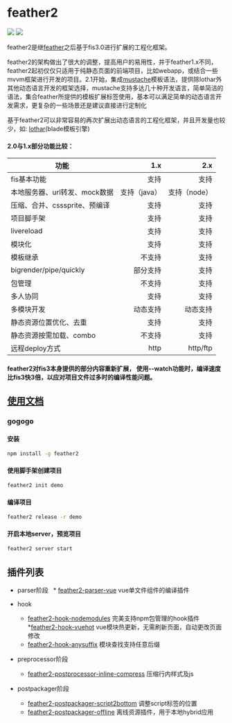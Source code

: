 feather2
==========================

![](https://img.shields.io/npm/v/feather2.svg) ![](https://img.shields.io/npm/dm/feather2.svg)

feather2是继[feather](http://github.com/feather-team/feather)之后基于fis3.0进行扩展的工程化框架。

feather2的架构做出了很大的调整，提高用户的易用性，并于feather1.x不同，feather2起初仅仅只适用于纯静态页面的前端项目，比如webapp，或结合一些mvvm框架进行开发的项目。2.1开始，集成[mustache](http://mustache.github.io/)模板语法，提供除lothar外其他动态语言开发的框架选择，mustache支持多达几十种开发语言，简单简洁的语法，集合feather所提供的模板扩展标签使用，基本可以满足简单的动态语言开发需求，更复杂的一些场景还是建议直接进行定制化

基于feather2可以非常容易的再次扩展出动态语言的工程化框架，并且开发量也较少，如: [lothar](http://github.com/feather-team/lothar)(blade模板引擎)

#### 2.0与1.x部分功能比较：

| 功能                  | 1.x               | 2.x   |
|-----------------------|------------------:|------:|
|fis基本功能   | 支持             |支持     |
|本地服务器、url转发、mock数据   | 支持（java）             |支持（node）     |
|压缩、合并、csssprite、预编译   | 支持             |支持     |
|项目脚手架   | 支持             |支持     |
|livereload   | 支持             |支持     |
|模块化   | 支持             |支持     |
|模板继承   | 不支持             |支持     |
|bigrender/pipe/quickly   | 部分支持             |支持     |
|包管理   | 不支持             |支持     |
|多人协同   | 支持             |支持     |
|多模块开发   |动态支持             |动态支持     |
|静态资源位置优化、去重   | 支持            |支持     |
|静态资源按需加载、combo   | 不支持             |支持     |
|远程deploy方式   | http             |http/ftp     |

#### feather2对fis3本身提供的部分内容重新扩展， 使用--watch功能时，编译速度比fis3快3倍，以应对项目文件过多时的编译性能问题。

## [使用文档](http://github.com/feather-team/feather2-document)

### gogogo

#### 安装
```sh
npm install -g feather2
```

#### 使用脚手架创建项目
```sh
feather2 init demo
```

#### 编译项目
```sh
feather2 release -r demo
```

#### 开启本地server，预览项目
```sh
feather2 server start
```

## 插件列表

* parser阶段
    * [feather2-parser-vue](http://github.com/jsyczhanghao/feather2-parser-vue) vue单文件组件的编译插件
   
* hook
	* [feather2-hook-nodemodules](http://github.com/jsyczhanghao/feather2-hook-nodemoules) 完美支持npm包管理的hook插件
	*[feather2-hook-vuehot](http://github.com/jsyczhanghao/feather2-hook-vuehot) vue模块热更新，无需刷新页面，自动更改页面修改
	* [feather2-hook-anysuffix](http://github.com/jsyczhanghao/feather2-hook-anysuffix) 模块查找支持任意后缀

* preprocessor阶段

    * [feather2-postprocessor-inline-compress](http://github.com/jsyczhanghao/feather2-postprocessor-inline-compress) 压缩行内样式及js

* postpackager阶段

    * [feather2-postpackager-script2bottom](http://github.com/jsyczhanghao/feather2-postpackager-script2bottom) 调整script标签的位置
    * [feather2-postpackager-offline](http://github.com/jsyczhanghao/feather2-postpackager-offline) 离线资源插件，用于本地hybrid应用
